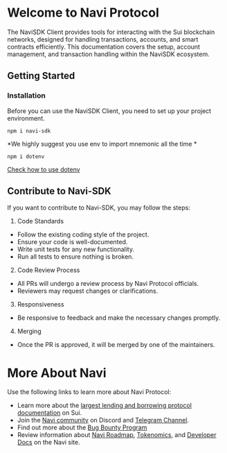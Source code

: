 # Welcome to Navi Protocol

The NaviSDK Client provides tools for interacting with the Sui blockchain networks, designed for handling transactions, accounts, and smart contracts efficiently. This documentation covers the setup, account management, and transaction handling within the NaviSDK ecosystem.

## Getting Started

### Installation
Before you can use the NaviSDK Client, you need to set up your project environment.

`npm i navi-sdk`

*We highly suggest you use env to import mnemonic all the time *

`npm i dotenv` 

[Check how to use dotenv](https://github.com/motdotla/dotenv)

## Contribute to Navi-SDK
If you want to contribute to Navi-SDK, you may follow the steps:
1. Code Standards
* Follow the existing coding style of the project.
* Ensure your code is well-documented.
* Write unit tests for any new functionality.
* Run all tests to ensure nothing is broken.
2. Code Review Process
* All PRs will undergo a review process by Navi Protocol officials.
* Reviewers may request changes or clarifications.
3. Responsiveness
* Be responsive to feedback and make the necessary changes promptly.
4. Merging
* Once the PR is approved, it will be merged by one of the maintainers.

# More About Navi
Use the following links to learn more about Navi Protocol:

* Learn more about the [largest lending and borrowing protocol documentation](https://naviprotocol.gitbook.io/navi-protocol-docs) on Sui.
* Join the [Navi community](https://discord.com/invite/R6Xkbee8Xq) on Discord and [Telegram Channel](https://t.me/navi_protocol).
* Find out more about the [Bug Bounty Program](https://naviprotocol.gitbook.io/navi-protocol-docs/security/bug-bounty-program)
* Review information about [Navi Roadmap](https://naviprotocol.gitbook.io/navi-protocol-docs/dao-and-token/roadmap), [Tokenomics](https://naviprotocol.gitbook.io/navi-protocol-docs/dao-and-token/navx-tokenomics), and [Developer Docs](https://naviprotocol.gitbook.io/navi-protocol-developer-docs) on the Navi site.









